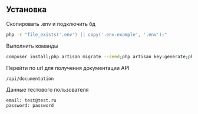 ## Установка

Скопировать .env и подключить бд
```bash
php -r "file_exists('.env') || copy('.env.example', '.env');"
```
Выполнить команды

```bash
composer install;php artisan migrate --seed;php artisan key:generate;php artisan jwt:secret
```

Перейти по url для получения документации API
```
/api/documentation
```

Данные тестового пользователя
```
email: test@test.ru
password: password
```
